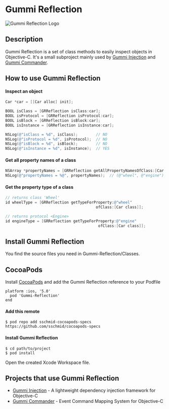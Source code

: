 # Gummi Reflection
![Gummi Reflection Logo](http://sschmid.com/Libs/Gummi-Reflection/Gummi-Reflection-128.png)

## Description
Gummi Reflection is a set of class methods to easily inspect objects in Objective-C. It's a small subproject mainly used by [Gummi Injection] and [Gummi Commander].

## How to use Gummi Reflection

#### Inspect an object

```objective-c
Car *car = [[Car alloc] init];

BOOL isClass = [GRReflection isClass:car];
BOOL isProtocol = [GRReflection isProtocol:car];
BOOL isBlock = [GRReflection isBlock:car];
BOOL isInstance = [GRReflection isInstance:car];

NSLog(@"isClass = %d", isClass);        // NO
NSLog(@"isProtocol = %d", isProtocol);  // NO
NSLog(@"isBlock = %d", isBlock);        // NO
NSLog(@"isInstance = %d", isInstance);  // YES
```

#### Get all property names of a class

```objective-c
NSArray *propertyNames = [GRReflection getAllPropertyNamesOfClass:[Car class]];
NSLog(@"propertyNames = %@", propertyNames);  // (@"wheel", @"engine")
```

#### Get the property type of a class

```objective-c
// returns class 'Wheel'
id wheelType = [GRReflection getTypeForProperty:@"wheel"
                                        ofClass:[Car class]];

// returns protocol <Engine>
id engineType = [GRReflection getTypeForProperty:@"engine"
                                         ofClass:[Car class]];
```

## Install Gummi Reflection
You find the source files you need in Gummi-Reflection/Classes.

## CocoaPods
Install [CocoaPods](http://cocoapods.org) and add the Gummi Reflection reference to your Podfile

```
platform :ios, '5.0'
  pod 'Gummi-Reflection'
end
```

#### Add this remote

```
$ pod repo add sschmid-cocoapods-specs https://github.com/sschmid/cocoapods-specs
```

#### Install Gummi Reflection

```
$ cd path/to/project
$ pod install
```

Open the created Xcode Workspace file.

## Projects that use Gummi Reflection
* [Gummi Injection] - A lightweight dependency injection framework for Objective-C
* [Gummi Commander] - Event Command Mapping System for Objective-C

[Gummi Injection]: https://github.com/sschmid/Gummi-Injection
[Gummi Commander]: https://github.com/sschmid/Gummi-Commander